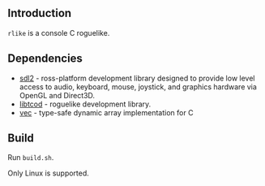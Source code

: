 ## Introduction

`rlike` is a console C roguelike.

## Dependencies

- [sdl2](https://www.libsdl.org/download-2.0.php) - ross-platform development library designed to provide low level 
  access to audio, keyboard, mouse, joystick, and graphics hardware via OpenGL and Direct3D.
- [libtcod](https://github.com/libtcod/libtcod) - roguelike development library.
- [vec](https://github.com/rxi/vec) - type-safe dynamic array implementation for C

## Build

Run `build.sh`.

Only Linux is supported.
